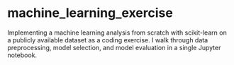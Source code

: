 # machine_learning_exercise
Implementing a machine learning analysis from scratch with scikit-learn on a publicly available dataset as a coding exercise.
I walk through data preprocessing, model selection, and model evaluation in a single Jupyter notebook.
